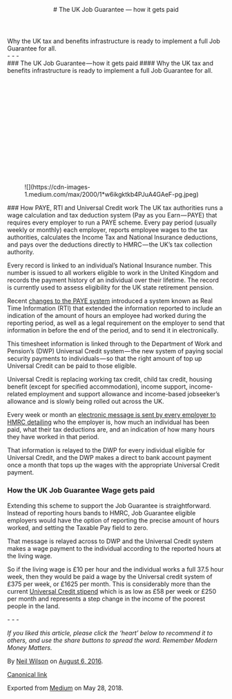 <article class="h-entry">
<header>
# The UK Job Guarantee — how it gets paid
</header>
<section data-field="subtitle" class="p-summary">
Why the UK tax and benefits infrastructure is ready to implement a full Job Guarantee for all.
</section>
<section data-field="body" class="e-content">
<section name="291f" class="section section--body section--first"><div class="section-divider">
- - -
</div><div class="section-content"><div class="section-inner sectionLayout--insetColumn">
### The UK Job Guarantee — how it gets&nbsp;paid
#### Why the UK tax and benefits infrastructure is ready to implement a full Job Guarantee for&nbsp;all.
</div><div class="section-inner sectionLayout--fullWidth"><figure name="bbd5" id="bbd5" class="graf graf--figure graf--layoutFillWidth graf-after--h4"><div class="aspectRatioPlaceholder is-locked"><div class="aspectRatioPlaceholder-fill" style="padding-bottom: 56.2%;"></div>![](https://cdn-images-1.medium.com/max/2000/1*w6ikgktkb4PJuA4GAeF-pg.jpeg)</div></figure></div><div class="section-inner sectionLayout--insetColumn">
### How PAYE, RTI and Universal Credit&nbsp;work
The UK tax authorities runs a wage calculation and tax deduction system (Pay as you Earn — PAYE) that requires every employer to run a PAYE scheme. Every pay period (usually weekly or monthly) each employer, reports employee wages to the tax authorities, calculates the Income Tax and National Insurance deductions, and pays over the deductions directly to HMRC — the UK’s tax collection authority.

Every record is linked to an individual’s National Insurance number. This number is issued to all workers eligible to work in the United Kingdom and records the payment history of an individual over their lifetime. The record is currently used to assess eligibility for the UK state retirement pension.

Recent [changes to the PAYE system](http://www.payerti.org/RTI-UC/what-is-paye-rti) introduced a system known as Real Time Information (RTI) that extended the information reported to include an indication of the amount of hours an employee had worked during the reporting period, as well as a legal requirement on the employer to send that information in before the end of the period, and to send it in electronically.

This timesheet information is linked through to the Department of Work and Pension’s (DWP) Universal Credit system — the new system of paying social security payments to individuals — so that the right amount of top up Universal Credit can be paid to those eligible.

Universal Credit is replacing working tax credit, child tax credit, housing benefit (except for specified accommodation), income support, income-related employment and support allowance and income-based jobseeker’s allowance and is slowly being rolled out across the UK.

Every week or month an [electronic message is sent by every employer to HMRC detailing](https://www.gov.uk/guidance/what-payroll-information-to-report-to-hmrc) who the employer is, how much an individual has been paid, what their tax deductions are, and an indication of how many hours they have worked in that period.

That information is relayed to the DWP for every individual eligible for Universal Credit, and the DWP makes a direct to bank account payment once a month that tops up the wages with the appropriate Universal Credit payment.
### How the UK Job Guarantee Wage gets&nbsp;paid
Extending this scheme to support the Job Guarantee is straightforward. Instead of reporting hours bands to HMRC, Job Guarantee eligible employers would have the option of reporting the precise amount of hours worked, and setting the Taxable Pay field to zero.

That message is relayed across to DWP and the Universal Credit system makes a wage payment to the individual according to the reported hours at the living wage.

So if the living wage is £10 per hour and the individual works a full 37.5 hour week, then they would be paid a wage by the Universal credit system of £375 per week, or £1625 per month. This is considerably more than the current [Universal Credit stipend](https://www.gov.uk/universal-credit/what-youll-get) which is as low as £58 per week or £250 per month and represents a step change in the income of the poorest people in the land.

</div></div></section><section name="a5d5" class="section section--body section--last"><div class="section-divider">
- - -
</div><div class="section-content"><div class="section-inner sectionLayout--insetColumn">

*If you liked this article, please click the ‘heart’ below to recommend it to others, and use the share buttons to spread the word. Remember Modern Money Matters.*

</div></div></section>
</section>
<footer>

By [Neil Wilson](https://medium.com/@aldursys) on [<time class="dt-published" datetime="2016-08-06T09:48:42.906Z">August 6, 2016</time>](https://medium.com/p/1d290e1e9d06).

[Canonical link](https://medium.com/@aldursys/the-uk-job-guarantee-how-it-gets-paid-1d290e1e9d06)

Exported from [Medium](https://medium.com) on May 28, 2018.

</footer></article>